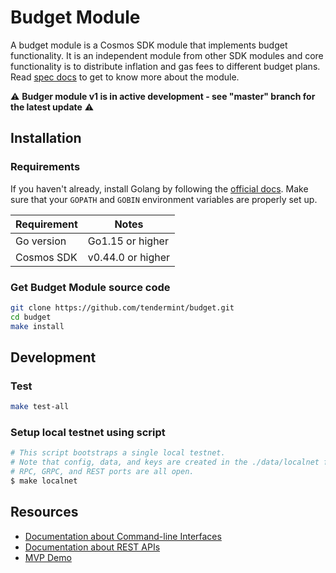 # Budget Module

A budget module is a Cosmos SDK module that implements budget functionality. It is an independent module from other SDK modules and core functionality is to distribute inflation and gas fees to different budget plans. Read [spec docs](./x/budget/spec/01_concepts.md) to get to know more about the module.

⚠ **Budger module v1 is in active development - see "master" branch for the latest update** ⚠

## Installation
### Requirements

If you haven't already, install Golang by following the [official docs](https://golang.org/doc/install). Make sure that your `GOPATH` and `GOBIN` environment variables are properly set up.

Requirement | Notes
----------- | -----------------
Go version  | Go1.15 or higher
Cosmos SDK  | v0.44.0 or higher

### Get Budget Module source code

```bash
git clone https://github.com/tendermint/budget.git
cd budget
make install
```

## Development

### Test

```bash
make test-all
```

### Setup local testnet using script

```bash
# This script bootstraps a single local testnet.
# Note that config, data, and keys are created in the ./data/localnet folder and
# RPC, GRPC, and REST ports are all open.
$ make localnet
```

## Resources

- [Documentation about Command-line Interfaces](./docs/How-To/api)
- [Documentation about REST APIs](./docs/How-To/cli)
- [MVP Demo](./docs/Tutorials/demo.md)